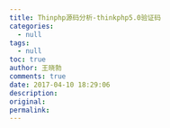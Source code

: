 ```yaml
---
title: Thinphp源码分析-thinkphp5.0验证码
categories:
  - null
tags:
  - null
toc: true
author: 王晓勃
comments: true
date: 2017-04-10 18:29:06
description:
original:
permalink:
---
```


<!-- more -->
